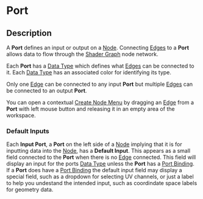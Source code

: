 # Port

## Description

A **Port** defines an input or output on a [Node](Node.md). Connecting [Edges](Edge.md) to a **Port** allows data to flow through the [Shader Graph](Shader-Graph.md) node network.

Each **Port** has a [Data Type](Data-Types.md) which defines what [Edges](Edge.md) can be connected to it. Each [Data Type](Data-Types.md) has an associated color for identifying its type.

Only one [Edge](Edge.md) can be connected to any input **Port** but multiple [Edges](Edge.md) can be connected to an output **Port**.

You can open a contextual [Create Node Menu](Create-Node-Menu.md) by dragging an [Edge](Edge.md) from a **Port** with left mouse button and releasing it in an empty area of the workspace.

### Default Inputs

Each **Input Port**, a **Port** on the left side of a [Node](Node.md) implying that it is for inputting data into the [Node](Node.md), has a **Default Input**. This appears as a small field connected to the **Port** when there is no [Edge](Edge.md) connected. This field will display an input for the ports [Data Type](Data-Types.md) unless the **Port** has a [Port Binding](Port-Bindings.md). If a **Port** does have a [Port Binding](Port-Bindings.md) the default input field may display a special field, such as a dropdown for selecting UV channels, or just a label to help you undestand the intended input, such as coordindate space labels for geometry data.